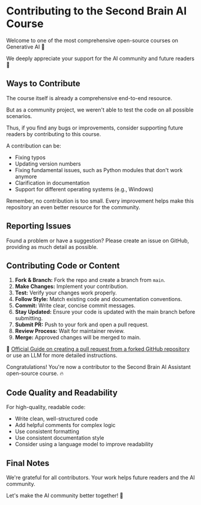 # Contributing to the Second Brain AI Course

Welcome to one of the most comprehensive open-source courses on Generative AI 👋

We deeply appreciate your support for the AI community and future readers 🤗

## Ways to Contribute

The course itself is already a comprehensive end-to-end resource.

But as a community project, we weren't able to test the code on all possible scenarios. 

Thus, if you find any bugs or improvements, consider supporting future readers by contributing to this course.

A contribution can be:
- Fixing typos
- Updating version numbers
- Fixing fundamental issues, such as Python modules that don't work anymore
- Clarification in documentation
- Support for different operating systems (e.g., Windows)

Remember, no contribution is too small. Every improvement helps make this repository an even better resource for the community.

## Reporting Issues

Found a problem or have a suggestion? Please create an issue on GitHub, providing as much detail as possible.

## Contributing Code or Content

1. **Fork & Branch:** Fork the repo and create a branch from `main`.
2. **Make Changes:** Implement your contribution.
3. **Test:** Verify your changes work properly.
4. **Follow Style:** Match existing code and documentation conventions.
5. **Commit:** Write clear, concise commit messages.
6. **Stay Updated:** Ensure your code is updated with the main branch before submitting.
7. **Submit PR:** Push to your fork and open a pull request.
8. **Review Process:** Wait for maintainer review.
9. **Merge:** Approved changes will be merged to main.

📍 [Official Guide on creating a pull request from a forked GitHub repository](https://docs.github.com/en/pull-requests/collaborating-with-pull-requests/proposing-changes-to-your-work-with-pull-requests/creating-a-pull-request-from-a-fork) or use an LLM for more detailed instructions.

Congratulations! You're now a contributor to the Second Brain AI Assistant open-source course. 🔥 

## Code Quality and Readability

For high-quality, readable code:
- Write clean, well-structured code
- Add helpful comments for complex logic
- Use consistent formatting
- Use consistent documentation style
- Consider using a language model to improve readability

## Final Notes

We're grateful for all contributors. Your work helps future readers and the AI community.

Let's make the AI community better together! 🤘
